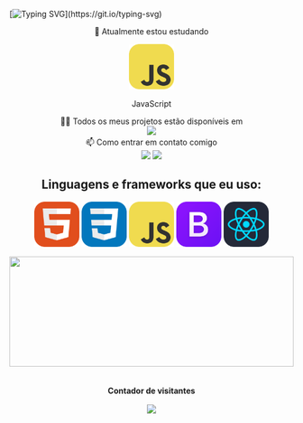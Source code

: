 [![Typing SVG](https://readme-typing-svg.herokuapp.com/?color=fff&size=35&center=true&vCenter=true&width=1000&lines=Olá+👋;+MEU+NOME+É+ÉVERTON+CORDEIRO;SEJA+BEM+VINDO!)](https://git.io/typing-svg)

<div align="center">
  <div>
  🌱 Atualmente estou estudando 
    <div> 
      <p  align="center">
       <img src="https://github.com/tandpfun/skill-icons/blob/main/icons/JavaScript.svg" alt="icone JavaScript" width="80" height="80"/>
      </p>
        <p> JavaScript </p> 
    </div>
  </div>
  
  
  <div>
   👨‍💻 Todos os meus projetos estão disponíveis em
    <div>
     <a href = "https://evertoncordeiroportifolio.netlify.app/"><img src="https://img.shields.io/badge/Portfólio-00C7B7?style=for-the-badge&logo=netlify&logoColor=white" target="_blank"></a>
    </div>
   </div>
  
  
   <div>
   📫 Como entrar em contato comigo
    <div> 
     <a href = "mailto:evertoncordeiro@icloud.com"><img src="https://img.shields.io/badge/Icloud Mail-%23000000.svg?style=for-the-badge&logo=apple&logoColor=white" target="_blank"></a>
     <a href="https://www.linkedin.com/in/everton-cordeiro-28361a235" target="_blank"><img src="https://img.shields.io/badge/-LinkedIn-%230077B5?style=for-the-badge&logo=linkedin&logoColor=white" target="_blank"></a>
    </div>
   </div>
</div>

##

<div align="center"> 
  <h2 align="center">Linguagens e frameworks que eu uso:</h2>
    <p align="between">
      <img src="https://github.com/tandpfun/skill-icons/blob/main/icons/HTML.svg" alt="icone HTML" width="80" height="80"/>
      <img src="https://github.com/tandpfun/skill-icons/blob/main/icons/CSS.svg" alt="icone CSS"  width="80" height="80"/>
      <img src="https://github.com/tandpfun/skill-icons/blob/main/icons/JavaScript.svg" alt="icone JavaScript" width="80" height="80"/>
      <img src="https://github.com/tandpfun/skill-icons/blob/main/icons/Bootstrap.svg" alt="icone Bootstrap"  width="80" height="80"/>
      <img src="https://github.com/tandpfun/skill-icons/blob/main/icons/React-Dark.svg" alt="icone React"  width="80" height="80"/>
    </p>
  
  <img width="100%" height="195px" src="https://github-readme-stats.vercel.app/api/top-langs/?username=evertoncordeiro1994&layout=compact&hide_border=true&title_color=fff&text_color=ff91a4&bg_color=0d1117" />
</div>
  <div align="center">
<br><p align="centre"><b>Contador de visitantes</b></p>  
<p align="center"><img align="center" src="https://profile-counter.glitch.me/{evertoncordeiro1994}/count.svg" /></p> 
<br>
</div>
